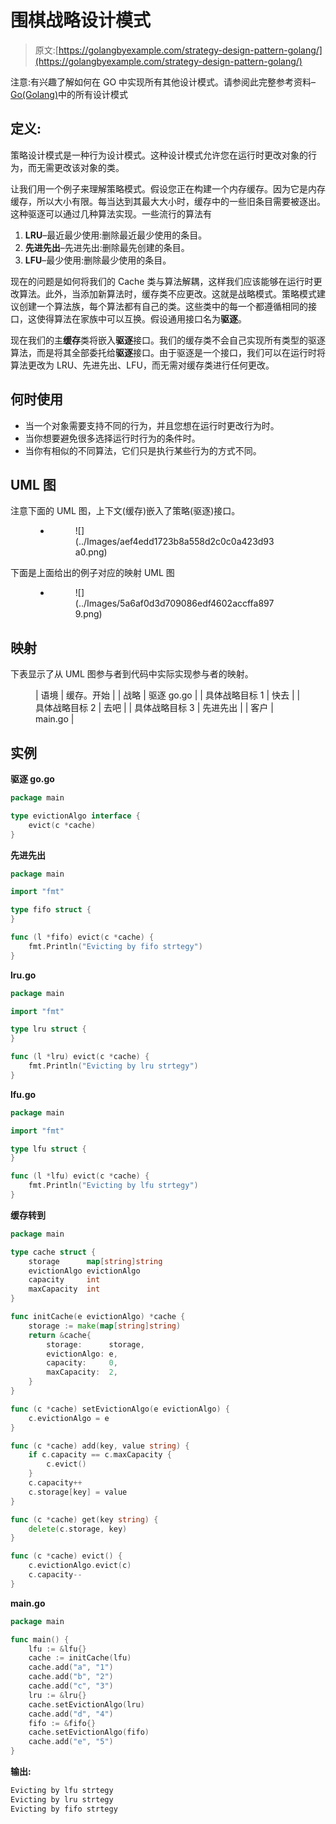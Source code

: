 # 围棋战略设计模式

> 原文:[https://golangbyexample.com/strategy-design-pattern-golang/](https://golangbyexample.com/strategy-design-pattern-golang/)

注意:有兴趣了解如何在 GO 中实现所有其他设计模式。请参阅此完整参考资料–[Go(Golang)](https://golangbyexample.com/all-design-patterns-golang/)中的所有设计模式

## **定义:**

策略设计模式是一种行为设计模式。这种设计模式允许您在运行时更改对象的行为，而无需更改该对象的类。

让我们用一个例子来理解策略模式。假设您正在构建一个内存缓存。因为它是内存缓存，所以大小有限。每当达到其最大大小时，缓存中的一些旧条目需要被逐出。这种驱逐可以通过几种算法实现。一些流行的算法有

1.  **LRU**–最近最少使用:删除最近最少使用的条目。
2.  **先进先出**–先进先出:删除最先创建的条目。
3.  **LFU**–最少使用:删除最少使用的条目。

现在的问题是如何将我们的 Cache 类与算法解耦，这样我们应该能够在运行时更改算法。此外，当添加新算法时，缓存类不应更改。这就是战略模式。策略模式建议创建一个算法族，每个算法都有自己的类。这些类中的每一个都遵循相同的接口，这使得算法在家族中可以互换。假设通用接口名为**驱逐**。

现在我们的主**缓存**类将嵌入**驱逐**接口。我们的缓存类不会自己实现所有类型的驱逐算法，而是将其全部委托给**驱逐**接口。由于驱逐是一个接口，我们可以在运行时将算法更改为 LRU、先进先出、LFU，而无需对缓存类进行任何更改。

## **何时使用**

*   当一个对象需要支持不同的行为，并且您想在运行时更改行为时。
*   当你想要避免很多选择运行时行为的条件时。
*   当你有相似的不同算法，它们只是执行某些行为的方式不同。

## **UML 图**

注意下面的 UML 图，上下文(缓存)嵌入了策略(驱逐)接口。

<figure class="wp-block-gallery columns-1 is-cropped">

*   <figure>![](../Images/aef4edd1723b8a558d2c0c0a423d93a0.png)</figure>

</figure>

下面是上面给出的例子对应的映射 UML 图

<figure class="wp-block-gallery columns-1 is-cropped">

*   <figure>![](../Images/5a6af0d3d709086edf4602accffa8979.png)</figure>

</figure>

## **映射**

下表显示了从 UML 图参与者到代码中实际实现参与者的映射。

<figure class="wp-block-table is-style-stripes">

| 语境 | 缓存。开始 |
| 战略 | 驱逐 go.go |
| 具体战略目标 1 | 快去 |
| 具体战略目标 2 | 去吧 |
| 具体战略目标 3 | 先进先出 |
| 客户 | main.go |

</figure>

## **实例**

**驱逐 go.go**

```go
package main

type evictionAlgo interface {
    evict(c *cache)
}
```

**先进先出**

```go
package main

import "fmt"

type fifo struct {
}

func (l *fifo) evict(c *cache) {
    fmt.Println("Evicting by fifo strtegy")
}
```

**lru.go**

```go
package main

import "fmt"

type lru struct {
}

func (l *lru) evict(c *cache) {
    fmt.Println("Evicting by lru strtegy")
}
```

**lfu.go**

```go
package main

import "fmt"

type lfu struct {
}

func (l *lfu) evict(c *cache) {
    fmt.Println("Evicting by lfu strtegy")
}
```

**缓存转到**

```go
package main

type cache struct {
    storage      map[string]string
    evictionAlgo evictionAlgo
    capacity     int
    maxCapacity  int
}

func initCache(e evictionAlgo) *cache {
    storage := make(map[string]string)
    return &cache{
        storage:      storage,
        evictionAlgo: e,
        capacity:     0,
        maxCapacity:  2,
    }
}

func (c *cache) setEvictionAlgo(e evictionAlgo) {
    c.evictionAlgo = e
}

func (c *cache) add(key, value string) {
    if c.capacity == c.maxCapacity {
        c.evict()
    }
    c.capacity++
    c.storage[key] = value
}

func (c *cache) get(key string) {
    delete(c.storage, key)
}

func (c *cache) evict() {
    c.evictionAlgo.evict(c)
    c.capacity--
}
```

**main.go**

```go
package main

func main() {
    lfu := &lfu{}
    cache := initCache(lfu)
    cache.add("a", "1")
    cache.add("b", "2")
    cache.add("c", "3")
    lru := &lru{}
    cache.setEvictionAlgo(lru)
    cache.add("d", "4")
    fifo := &fifo{}
    cache.setEvictionAlgo(fifo)
    cache.add("e", "5")
}
```

**输出:**

```go
Evicting by lfu strtegy
Evicting by lru strtegy
Evicting by fifo strtegy
```